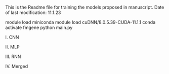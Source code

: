 This is the Readme file for training the models proposed in manuscript.
Date of last modification: 11.1.23

module load miniconda
module load cuDNN/8.0.5.39-CUDA-11.1.1
conda activate fmgene
python main.py

I. CNN

II. MLP

III. RNN

IV. Merged
